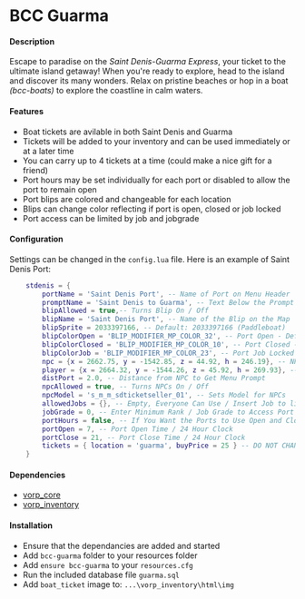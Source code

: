 # BCC Guarma

#### Description
Escape to paradise on the *Saint Denis-Guarma Express*, your ticket to the ultimate island getaway!
When you're ready to explore, head to the island and discover its many wonders. Relax on pristine beaches or hop in a boat *(bcc-boats)* to explore the coastline in calm waters.

#### Features
- Boat tickets are avilable in both Saint Denis and Guarma
- Tickets will be added to your inventory and can be used immediately or at a later time
- You can carry up to 4 tickets at a time (could make a nice gift for a friend)
- Port hours may be set individually for each port or disabled to allow the port to remain open
- Port blips are colored and changeable for each location
- Blips can change color reflecting if port is open, closed or job locked
- Port access can be limited by job and jobgrade

#### Configuration
Settings can be changed in the `config.lua` file. Here is an example of Saint Denis Port:
```lua
    stdenis = {
        portName = 'Saint Denis Port', -- Name of Port on Menu Header
        promptName = 'Saint Denis to Guarma', -- Text Below the Prompt Button
        blipAllowed = true,-- Turns Blip On / Off
        blipName = 'Saint Denis Port', -- Name of the Blip on the Map
        blipSprite = 2033397166, -- Default: 2033397166 (Paddleboat)
        blipColorOpen = 'BLIP_MODIFIER_MP_COLOR_32', -- Port Open - Default: White - Blip Colors Shown Below
        blipColorClosed = 'BLIP_MODIFIER_MP_COLOR_10', -- Port Closed - Default: Red
        blipColorJob = 'BLIP_MODIFIER_MP_COLOR_23', -- Port Job Locked - Default: Yellow
        npc = {x = 2662.75, y = -1542.85, z = 44.92, h = 246.19}, -- NPC and Port Blip Position
        player = {x = 2664.32, y = -1544.26, z = 45.92, h = 269.93}, -- Player Landing Position
        distPort = 2.0, -- Distance from NPC to Get Menu Prompt
        npcAllowed = true, -- Turns NPCs On / Off
        npcModel = 's_m_m_sdticketseller_01', -- Sets Model for NPCs
        allowedJobs = {}, -- Empty, Everyone Can Use / Insert Job to limit access - ex. "police"
        jobGrade = 0, -- Enter Minimum Rank / Job Grade to Access Port
        portHours = false, -- If You Want the Ports to Use Open and Closed Hours
        portOpen = 7, -- Port Open Time / 24 Hour Clock
        portClose = 21, -- Port Close Time / 24 Hour Clock
        tickets = { location = 'guarma', buyPrice = 25 } -- DO NOT CHANGE LOCATION
    }
```

#### Dependencies
- [vorp_core](https://github.com/VORPCORE/vorp-core-lua)
- [vorp_inventory](https://github.com/VORPCORE/vorp_inventory-lua)

#### Installation
- Ensure that the dependancies are added and started
- Add `bcc-guarma` folder to your resources folder
- Add `ensure bcc-guarma` to your `resources.cfg`
- Run the included database file `guarma.sql`
- Add `boat_ticket` image to: `...\vorp_inventory\html\img`
